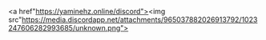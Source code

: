<a href"https://yaminehz.online/discord"><img src"https://media.discordapp.net/attachments/965037882026913792/1023247606282993685/unknown.png"></a>
